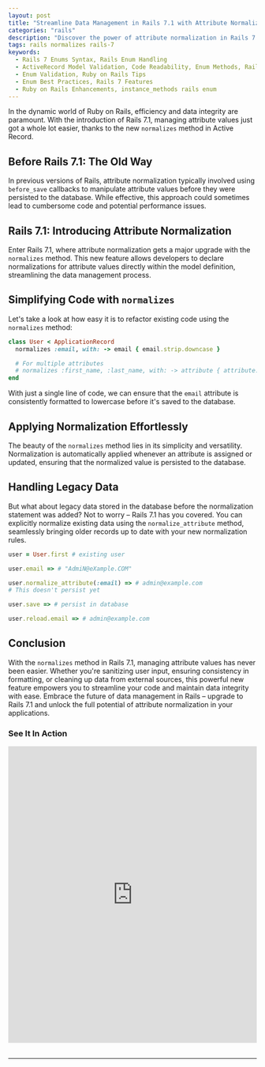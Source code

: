 ```yaml
---
layout: post
title: "Streamline Data Management in Rails 7.1 with Attribute Normalization"
categories: "rails"
description: "Discover the power of attribute normalization in Rails 7.1! Learn how to efficiently sanitize user input, ensure consistent formatting, and clean up data from external sources using the new normalizes method. Dive into our article for a quick guide on implementation and harness the full potential of data management in your Rails applications."
tags: rails normalizes rails-7
keywords:
  - Rails 7 Enums Syntax, Rails Enum Handling
  - ActiveRecord Model Validation, Code Readability, Enum Methods, Rails Development Updates
  - Enum Validation, Ruby on Rails Tips
  - Enum Best Practices, Rails 7 Features
  - Ruby on Rails Enhancements, instance_methods rails enum
---
```


In the dynamic world of Ruby on Rails, efficiency and data integrity are paramount. With the introduction of Rails 7.1, managing attribute values just got a whole lot easier, thanks to the new `normalizes` method in Active Record.

## Before Rails 7.1: The Old Way

In previous versions of Rails, attribute normalization typically involved using `before_save` callbacks to manipulate attribute values before they were persisted to the database. While effective, this approach could sometimes lead to cumbersome code and potential performance issues.

## Rails 7.1: Introducing Attribute Normalization

Enter Rails 7.1, where attribute normalization gets a major upgrade with the `normalizes` method. This new feature allows developers to declare normalizations for attribute values directly within the model definition, streamlining the data management process.

## Simplifying Code with `normalizes`

Let's take a look at how easy it is to refactor existing code using the `normalizes` method:

```ruby
class User < ApplicationRecord
  normalizes :email, with: -> email { email.strip.downcase }

  # For multiple attributes
  # normalizes :first_name, :last_name, with: -> attribute { attribute.strip }
end
```

With just a single line of code, we can ensure that the `email` attribute is consistently formatted to lowercase before it's saved to the database.

## Applying Normalization Effortlessly

The beauty of the `normalizes` method lies in its simplicity and versatility. Normalization is automatically applied whenever an attribute is assigned or updated, ensuring that the normalized value is persisted to the database.

## Handling Legacy Data

But what about legacy data stored in the database before the normalization statement was added? Not to worry – Rails 7.1 has you covered. You can explicitly normalize existing data using the `normalize_attribute` method, seamlessly bringing older records up to date with your new normalization rules.

```ruby
user = User.first # existing user

user.email => # "AdmiN@eXample.COM"

user.normalize_attribute(:email) => # admin@example.com
# This doesn't persist yet

user.save => # persist in database

user.reload.email => # admin@example.com
```

## Conclusion

With the `normalizes` method in Rails 7.1, managing attribute values has never been easier. Whether you're sanitizing user input, ensuring consistency in formatting, or cleaning up data from external sources, this powerful new feature empowers you to streamline your code and maintain data integrity with ease. Embrace the future of data management in Rails – upgrade to Rails 7.1 and unlock the full potential of attribute normalization in your applications.

### See It In Action
<div class="text-center">
<iframe width="100%" height="600" src="https://www.youtube.com/embed/Eple92IWcj8" title="Mastering Rails 7 1: Streamlining Data Management with Attribute Normalization" frameborder="0" allow="accelerometer; autoplay; clipboard-write; encrypted-media; gyroscope; picture-in-picture; web-share" allowfullscreen></iframe>
</div>
<br/>
<hr/>
